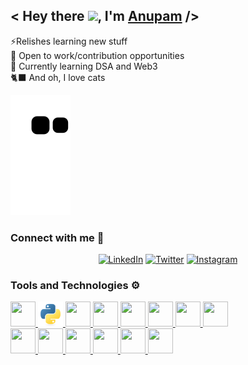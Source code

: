 
## < Hey there <img src="https://github.com/TheDudeThatCode/TheDudeThatCode/blob/master/Assets/Hi.gif" width="29px">, I'm <a href="https://ianupamshekhar.github.io/"> Anupam</a> />

⚡Relishes learning new stuff<br>🔭 Open to work/contribution opportunities<br>🌱 Currently learning DSA and Web3<br>🐈‍⬛ And oh, I love cats

<!-- [![Top Langs](https://github-readme-stats.vercel.app/api/top-langs/?username=ianupamshekhar&layout=compact)](https://github.com/ianupamshekhar/github-readme-stats) -->

<!-- ![Anupam's GitHub stats](https://github-readme-stats.vercel.app/api?username=ianupamshekhar&count_private=true&include_all_commits=true&show_icons=true&theme=algolia) -->

![Snake animation](https://github.com/ianupamshekhar/ianupamshekhar/blob/output/github-contribution-grid-snake.svg)

### Connect with me 💬

<div align="center">
   
   <p> <a href="https://www.linkedin.com/in/anupamshekhar/" target="_blank"><img alt="LinkedIn" src="https://img.shields.io/badge/linkedin-%230077B5.svg?&style=for-the-badge&logo=linkedin&logoColor=white" /></a> 
   <a href="https://twitter.com/ianupamshekhar" target="_blank"><img alt="Twitter" src="https://img.shields.io/badge/twitter-%231DA1F2.svg?&style=for-the-badge&logo=twitter&logoColor=white" /></a> 
   <a href="https://www.instagram.com/ianupamshekhar/" target="_blank"><img alt = "Instagram" src="https://img.shields.io/badge/instagram-%23E4405F.svg?&style=for-the-badge&logo=instagram&logoColor=white" /></a>
</p>
</div>

### Tools and Technologies ⚙️

<a href="https://www.java.com/en/" target="_blank"> 
   <img src="https://cdn.jsdelivr.net/gh/devicons/devicon/icons/java/java-original.svg" width="40" height="40"/> 
</a>
  <a href="https://www.python.org" target="_blank"> 
        <img src="https://raw.githubusercontent.com/devicons/devicon/master/icons/python/python-original.svg" alt="python" width="40" height="40"/> 
    </a>
    <a href="https://www.javacript.com/en/" target="_blank"> 
<img src="https://cdn.jsdelivr.net/gh/devicons/devicon/icons/javascript/javascript-original.svg" width="40" height="40"/> 
</a>
<a href="https://html.com/" target="_blank"> 
            <img src="https://cdn.jsdelivr.net/gh/devicons/devicon/icons/html5/html5-original.svg" width="40" height="40"/> 
</a>
<a href="https://developer.mozilla.org/en-US/docs/Web/CSS" target="_blank"> 
            <img src="https://cdn.jsdelivr.net/gh/devicons/devicon/icons/css3/css3-original.svg" width="40" height="40"/> 
</a>
<a href="https://reactjs.org/" target="_blank"> 
            <img src="https://cdn.jsdelivr.net/gh/devicons/devicon/icons/react/react-original.svg" width="40" height="40"/> 
</a>
<a href="https://nodejs.org/en/" target="_blank"> 
            <img src="https://cdn.jsdelivr.net/gh/devicons/devicon/icons/nodejs/nodejs-original.svg" width="40" height="40"/> 
</a>
<a href="https://expressjs.com/" target="_blank"> 
            <img src="https://cdn.jsdelivr.net/gh/devicons/devicon/icons/express/express-original.svg" width="40" height="40"/> 
</a>
<br>
<a href="https://www.gnu.org/software/bash/" target="_blank"> 
            <img src="https://cdn.jsdelivr.net/gh/devicons/devicon/icons/bash/bash-original.svg" width="40" height="40"/> 
</a>
<a href="https://www.linux.org/" target="_blank"> 
            <img src="https://cdn.jsdelivr.net/gh/devicons/devicon/icons/linux/linux-original.svg" width="40" height="40"/> 
</a>
<a href="https://git-scm.com/" target="_blank"> 
            <img src="https://cdn.jsdelivr.net/gh/devicons/devicon/icons/git/git-original.svg" width="40" height="40"/> 
</a>
<a href="https://code.visualstudio.com/" target="_blank"> 
            <img src="https://cdn.jsdelivr.net/gh/devicons/devicon/icons/vscode/vscode-original.svg" width="40" height="40"/> 
</a>
<a href="https://www.mysql.com/" target="_blank"> 
            <img src="https://cdn.jsdelivr.net/gh/devicons/devicon/icons/mysql/mysql-original.svg" width="40" height="40"/> 
</a>
<a href="https://firebase.google.com/" target="_blank"> 
            <img src="https://cdn.jsdelivr.net/gh/devicons/devicon/icons/firebase/firebase-plain.svg" width="40" height="40"/> 
</a>



         
                                                                                                                                                     
                                                                                                                                                  
          
          

<!-- <a href="https://www.linkedin.com/in/anupamshekhar/">
  <img align="left" width="24px" src="https://img.shields.io/badge/LinkedIn-0077B5?style=for-the-badge&logo=linkedin&logoColor=white"  />
</a>
<!-- https://cdn.jsdelivr.net/npm/simple-icons@v3/icons/linkedin.svg 
<a href="https://twitter.com/ianupamshekhar">
  <img align="left" width="26px" src="https://img.shields.io/badge/Twitter-1DA1F2?style=for-the-badge&logo=twitter&logoColor=white" />
<!--   https://cdn.jsdelivr.net/npm/simple-icons@v3/icons/twitter.svg 
</a>
<a href="mailto:ianupamshekhar@gmail.com">
  <img align="left" width="26px" src="https://img.shields.io/badge/Gmail-D14836?style=for-the-badge&logo=gmail&logoColor=white" />
<!--   https://cdn.jsdelivr.net/npm/simple-icons@v3/icons/gmail.svg 
</a>
<a href="https://www.instagram.com/ianupamshekhar/">
  <img align="left" width="26px" src="https://img.shields.io/badge/Instagram-E4405F?style=for-the-badge&logo=instagram&logoColor=white" />
<!--   https://cdn.jsdelivr.net/npm/simple-icons@v3/icons/instagram.svg 
</a> 
<!-- <a href="https://www.facebook.com/ianupamshekhar/">
  <img align="left" width="26px" src="https://cdn2.iconfinder.com/data/icons/black-white-social-media/32/online_social_media_facebook-128.png" />
<!--   https://cdn.jsdelivr.net/npm/simple-icons@v3/icons/facebook.svg -->

<!-- ### Visitors
<img alt="Page counter" src="https://profile-counter.glitch.me/ianupamshekhar/count.svg"> -->

<br />
<br />
